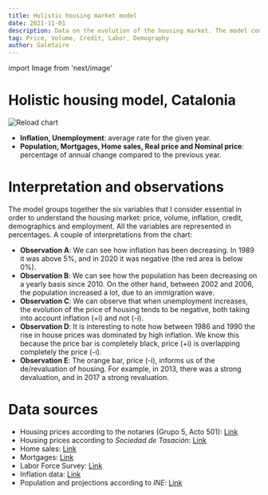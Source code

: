 ```yaml
---
title: Holistic housing market model
date: 2021-11-01
description: Data on the evolution of the housing market. The model consists of six main variables (price, inflation, home sales, credit, demographics and employment).
tag: Price, Volume, Credit, Labor, Demography
author: Galetaire
---
```


import Image from 'next/image'

# Holistic housing model, Catalonia

![Reload chart](/images/model.png)

- **Inflation, Unemployment**: average rate for the given year.
- **Population, Mortgages, Home sales, Real price and Nominal price**: percentage of annual change compared to the previous year.

# Interpretation and observations

The model groups together the six variables that I consider essential in order to understand the housing market: price, volume, inflation, credit, demographics and employment. All the variables are represented in percentages. A couple of interpretations from the chart:

- **Observation A**: We can see how inflation has been decreasing. In 1989 it was above 5%, and in 2020 it was negative (the red area is below 0%).
- **Observation B**: We can see how the population has been decreasing on a yearly basis since 2010. On the other hand, between 2002 and 2006, the population increased a lot, due to an immigration wave.
- **Observation C**: We can observe that when unemployment increases, the evolution of the price of housing tends to be negative, both taking into account inflation (+i) and not (-i).
- **Observation D**: It is interesting to note how between 1986 and 1990 the rise in house prices was dominated by high inflation. We know this because the price bar is completely black, price (+i) is overlapping completely the price (-i).
- **Observation E**: The orange bar, price (-i), informs us of the de/revaluation of housing. For example, in 2013, there was a strong devaluation, and in 2017 a strong revaluation.

# Data sources

- Housing prices according to the notaries (Grupo 5, Acto 501): [Link](http://www.notariado.org/liferay/web/cien/estadisticas-al-completo)
- Housing prices according to _Sociedad de Tasación_: [Link](https://www.st-tasacion.es/informe-de-tendencias-digital/)
- Home sales: [Link](https://www.ine.es/dyngs/INEbase/es/operacion.htm?c=Estadistica_C&cid=1254736171438&menu=resultados&idp=1254735576757#!tabs-1254736158217)
- Mortgages: [Link](https://www.ine.es/dyngs/INEbase/es/operacion.htm?c=Estadistica_C&cid=1254736170236&menu=resultados&idp=1254735576757#!tabs-1254736158259)
- Labor Force Survey: [Link](https://www.ine.es/dyngs/INEbase/es/operacion.htm?c=Estadistica_C&cid=1254736176918&menu=ultiDatos&idp=1254735976595)
- Inflation data: [Link](https://www.inflation.eu/en/inflation-rates/spain/historic-inflation/cpi-inflation-spain.aspx)
- Population and projections according to _INE_: [Link](https://www.ine.es/dyngs/INEbase/en/operacion.htm?c=Estadistica_C&cid=1254736176953&menu=resultados&idp=1254735572981)
